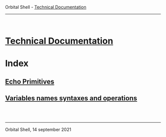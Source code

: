 Orbital Shell - [Technical Documentation](tech-doc.md)

<hr>
<br>

# [Technical Documentation](tech-doc.md)

# Index

## [Echo Primitives](echo-primtives.md)

## [Variables names syntaxes and operations](variables-names-syntaxes-and-operations.md)

<br>
<br>

<hr>

Orbital Shell, 14 september 2021